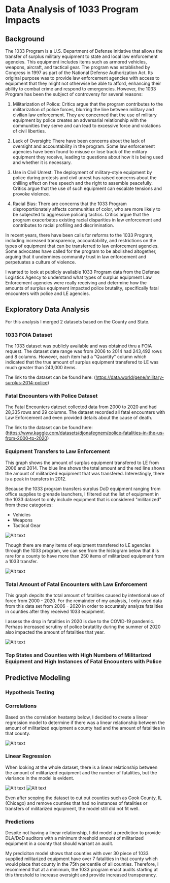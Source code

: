 # Data Analysis of 1033 Program Impacts

## Background

The 1033 Program is a U.S. Department of Defense initiative that allows the transfer of surplus military equipment to state and local law enforcement agencies. This equipment includes items such as armored vehicles, weapons, aircraft, and tactical gear.
The program was established by Congress in 1997 as part of the National Defense Authorization Act. Its original purpose was to provide law enforcement agencies with access to equipment that they might not otherwise be able to afford, enhancing their ability to combat crime and respond to emergencies.
However, the 1033 Program has been the subject of controversy for several reasons:

1. Militarization of Police: Critics argue that the program contributes to the militarization of police forces, blurring the line between military and civilian law enforcement. They are concerned that the use of military equipment by police creates an adversarial relationship with the communities they serve and can lead to excessive force and violations of civil liberties.

2. Lack of Oversight: There have been concerns about the lack of oversight and accountability in the program. Some law enforcement agencies have been found to misuse or lose track of the military equipment they receive, leading to questions about how it is being used and whether it is necessary.

3. Use in Civil Unrest: The deployment of military-style equipment by police during protests and civil unrest has raised concerns about the chilling effect on free speech and the right to assemble peacefully. Critics argue that the use of such equipment can escalate tensions and provoke violence.

4. Racial Bias: There are concerns that the 1033 Program disproportionately affects communities of color, who are more likely to be subjected to aggressive policing tactics. Critics argue that the program exacerbates existing racial disparities in law enforcement and contributes to racial profiling and discrimination.

In recent years, there have been calls for reforms to the 1033 Program, including increased transparency, accountability, and restrictions on the types of equipment that can be transferred to law enforcement agencies. Some advocates have called for the program to be abolished altogether, arguing that it undermines community trust in law enforcement and perpetuates a culture of violence.

I wanted to look at publicly available 1033 Program data from the Defense Logistics Agency to understand what types of surplus equipment Law Enforcement agencies were really receiving and determine how the amounts of surplus equipment impacted police brutality, specifically fatal encounters with police and LE agencies.

## Exploratory Data Analysis

For this analysis I merged 2 datasets based on the County and State. 

### 1033 FOIA Dataset

The 1033 dataset was publicly available and was obtained thru a FOIA request. The dataset date range was from 2006 to 2014 had 243,492 rows and 8 columns. However, each item had a "Quantity" column which indicated that the true amount of surplus equipment transfered to LE was much greater than 243,000 items.

The link to the dataset can be found here: (https://data.world/gene/military-surplus-2014-police)

### Fatal Encounters with Police Dataset

The Fatal Encounters dateset collected data from 2000 to 2020 and had 28,335 rows and 29 columns. The dataset recorded all fatal encounters with Law Enforcement and even provided details about the cause of death.

The link to the dataset can be found here: (https://www.kaggle.com/datasets/djonafegnem/police-fatalities-in-the-us-from-2000-to-2020)

### Equipment Transfers to Law Enforcement

This graph shows the amount of surplus equipment transfered to LE from 2006 and 2014. The blue line shows the total amount and the red line shows the amount of militarized equipment that was transfered. Interestingly, there is a peak in transfers in 2012.

Because the 1033 program transfers surplus DoD equipment ranging from office supplies to grenade launchers, I filtered out the list of equipment in the 1033 dataset to only include equipment that is considered "militarized" from these categories:

- Vehicles
- Weapons
- Tactical Gear


![Alt text](images/Equipment_per_year.png)

Though there are many items of equipment transfered to LE agencies through the 1033 program, we can see from the histogram below that it is rare for a county to have more than 250 items of militarized equipment from a 1033 transfer.  

![Alt text](images/equipment_hist.png)



### Total Amount of Fatal Encounters with Law Enforcement

This graph depcits the total amount of fatalities caused by intentional use of force from 2000 - 2020. For the remainder of my analysis, I only used data from this data set from 2006 - 2020 in order to accurately analyze fatalities in counties after they received 1033 equipment. 

I assess the drop in fatalities in 2020 is due to the COVID-19 pandemic. Perhaps increased scrutiny of police brutatlity during the summer of 2020 also impacted the amount of fatalities that year.

![Alt text](images/Fatalities_Over_Time.png)

### Top States and Counties with High Numbers of Militarized Equipment and High Instances of Fatal Encounters with Police

## Predictive Modeling

### Hypothesis Testing

### Correlations

Based on the correlation heatamp below, I decided to create a linear regression model to determine if there was a linear relationship between the amount of militarized equipment a county had and the amount of fatalities in that county. 

![Alt text](images/heatmap.png)

### Linear Regression 

When looking at the whole dataset, there is a linear relationship between the amount of militarized equipment and the number of fatalities, but the viariance in the model is evident. 

![Alt text](images/lin_reg_before.png) ![Alt text](images/lin_reg_after.png)

Even after scoping the dataset to cut out counties such as Cook County, IL (Chicago) and remove counties that had no instances of fatalities or transfers of militarized equipment, the model still did not fit well. 

### Predictions
Despite not having a linear relationship, I did model a prediction to provide DLA/DoD auditors with a minimum threshold amount of militarized equipment in a county that should warrant an audit. 

My prediciton model shows that counties with over 30 piece of 1033 supplied militarized equipment have over 7 fatalities in that county which would place that county in the 75th percentile of all counties. Therefore, I recommend that at a minimum, the 1033 program enact audits starting at this threshold to increase oversight and provide increased transperancy. 
